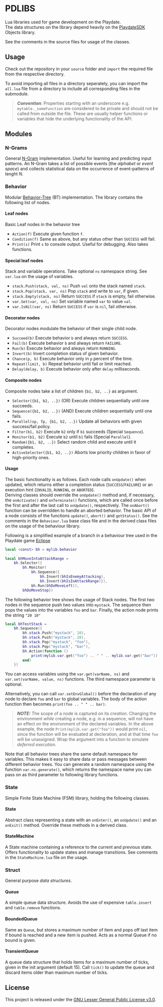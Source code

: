 # PDLIBS
Lua libraries used for game development on the Playdate.</br>
The data structures on the library depend heavily on the [PlaydateSDK](https://sdk.play.date/) Objects library.

See the comments in the source files for usage of the classes.

## Usage
Check out the repository in your `source` folder and `import` the required file from the respective directory.

To avoid importing all files in a directory seperately, you can import the `all.lua` file from a directory to include all corresponding files in the submodule.

> _**Convention**_: Properties starting with an underscore e.g. `mytable._someFunction` are considered to be private and should not be called from outside the file. These are usually helper functions or variables that hide the underlying functionality of the API. 

## Modules

### N-Grams
General [N-Gram](https://en.wikipedia.org/wiki/N-gram) implementation. 
Useful for learning and predicting input patterns.
An N-Gram takes a list of possible events (the *alphabet* or *event space*) and collects statistical data on the occurrence of event-patterns of lenght *N*.


### Behavior
Modular [Behavior-Tree](https://en.wikipedia.org/wiki/Behavior_tree_(artificial_intelligence,_robotics_and_control)) (BT) implementation.
The library contains the following list of nodes.

#### Leaf nodes
Basic Leaf nodes in the behavior tree
* `Action(f)` Execute given function `f`.
* `Condition(f)` Same as above, but any status other than `SUCCESS` will fail.
* `Print(s)` Print `s` to console output. Useful for debugging. Also takes functions.

#### Special leaf nodes
Stack and variable operations. 
Take optional `ns` namespace string.
See `var.lua` on the usage of variables.

* `stack.Push(stack, val, ns)` Push `val` onto the stack named `stack`.
* `stack.Pop(stack, var, ns)` Pop `stack` and write to `var`, if given.
* `stack.Empty(stack, ns)` Return `SUCCESS` if `stack` is empty, fail otherwise. 
* `var.Set(var, val, ns)` Set variable named `var` to value `val`.
* `var.IsNil(var, ns)` Return `SUCCESS` if `var` is `nil`, fail otherwise.

#### Decorator nodes
Decorator nodes modulate the behavior of their single child node.
* `Succeed(b)` Execute behavior `b` and always return `SUCCESS`.
* `Fail(b)` Execute behavior `b` and always return `FAILURE`.
* `Run(b)` Execute behavior and always return `RUNNING`.
* `Invert(b)` Invert completion status of given behavior.
* `Chance(p, b)` Execute behavior only in `p` percent of the time.
* `Repeat(limit, b)` Repeat behavior until fail or limit reached.
* `Delay(delay, b)` Execute behavior only after `delay` milliseconds.

#### Composite nodes
Composite nodes take a list of children `{b1, b2, ..}` as argument.
* `Selector({b1, b2, ..})` (OR) Execute children sequentially until one succeeds.
* `Sequence({b1, b2, ..})` (AND) Execute children sequentially until one fails.
* `Parallel(sp, fp, {b1, b2, ..})` Update all behaviors with given success/fail policy.
* `Filter(b1, b2)` Execute `b2` only if `b1` succeeds (Special `Sequence`).
* `Monitor(b1, b2)` Execute `b2` until `b1` fails (Special `Parallel`).
* `Random({b1, b2, ..})` Select random child and execute until it completes.
* `ActiveSelector({b1, b2, ..})` Aborts low priority children in favor of high-priority ones.

#### Usage

The basic functionality is as follows. Each node calls `onUpdate()` when updated, which returns either a completion status (`SUCCESS`/`FAILURE`) or an execution hint (`INVALID`, `RUNNING`, or `ABORTED`). </br>
Deriving classes should override the `onUpdate()` method and, if necessary, the `onActivate()` and `onTerminate()` functions, which are called once before the first and after the last call to `onUpdate()`, respectively. 
The `onAbort()` function can be overridden to handle an aborted behavior.
The basic API of a node consists of the functions `update()`, `abort()` and `getStatus()`.
See the comments in the `Behaviour.lua` base class file and in the derived class files on the usage of the behaviour library.

Following is a simplified example of a branch in a behaviour tree used in the Playdate game [Eclipse](https://berate.itch.io/eclipse)
```lua
local <const> bh = mylib.behavior
-- ...
local bhMoveIntoAttackRange = 
    bh.Selector({
        bh.Monitor(
            bh.Sequence({
                bh.Invert(bhIsEnemyAttacking),
                bh.Invert(bhIsInAttackRange)}),
            bh.Run(bhDoMoveLeft)),
        bhDoMoveStop})
```

The following behavior tree shows the usage of Stack nodes. 
The first two nodes in the sequence push two values into `mystack`. 
The sequence then pops the values into the variables `foo` and `bar`.
Finally, the action node prints the string `"20 10"`

```lua
local bhTestStack = 
    bh.Sequence({
        bh.stack.Push("mystack", 10),
        bh.stack.Push("mystack", 20),
        bh.stack.Pop("mystack", "foo"),
        bh.stack.Pop("mystack", "bar"),
        bh.Action(function ()
            print(mylib.var.get("foo") .. " " .. mylib.var.get("bar"))
        end)
    })
```

You can access variables using the `var.get(varName, ns)` and `var.set(varName, value, ns)` functions. 
The third namespace parameter is optional.

Alternatively, you can call `var.setEnvGlobal()` before the declaration of any node to declare `foo` and `bar` to global variables.
The body of the action function then becomes `print(foo .. " " .. bar)`.

> **_NOTE:_**  The scope of a node is captured on its *creation*. Changing the environment *while* creating a node, e.g. in a sequence, will not have an effect on the environment of the declared variables. In the above example, the node `Print(mylib.var.get("foo"))` would print `nil`, since the function will be evaluated at decleration, and at that time `foo` will be unassigned. Wrap the argument into a function to simulate *deferred execution*.

Note that all behavior trees share the same default namespace for variables. 
This makes it easy to share data or pass messages between different behavior trees. You can generate a random namespace using the function `var.ns.generate()`, which returns the namespace name you can pass on as third parameter to following library functions.

### State
Simple Finite State Machine (FSM) library, holding the following classes.
#### State
Abstract class representing a state with an `onEnter()`, an `onUpdate()` and an `onExit()` method. 
Override these methods in a derived class.

#### StateMachine
A State machine containing a reference to the current and previous state. 
Offers functionality to update states and manage transitions. See comments in the `StateMachine.lua` file on the usage.


### Struct
General purpose *data structures*.
#### Queue
A simple queue data structure. Avoids the use of expensive `table.insert` and `table.remove` functions.

#### BoundedQueue
Same as `Queue`, but stores a maximum number of item and pops off last item if bound is reached and a new item is pushed. 
Acts as a normal Queue if no bound is given. 

#### TransientQueue
A queue data structure that holds items for a maximum number of ticks, given in the init argument (default 15).
Call `tick()` to update the queue and discard items older than maximum number of ticks.

## License
This project is released under the [GNU Lesser General Public License v3.0](https://www.gnu.org/licenses/lgpl-3.0.en.html).